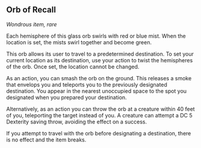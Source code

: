 ## Orb of Recall
*Wondrous item, rare*

Each hemisphere of this glass orb swirls with red or blue mist. When the location is set, the mists swirl together and become green.

This orb allows its user to travel to a predetermined destination. To set your current location as its destination, use your action to twist the hemispheres of the orb. Once set, the location cannot be changed.

As an action, you can smash the orb on the ground. This releases a smoke that envelops you and teleports you to the previously designated destination. You appear in the nearest unoccupied space to the spot you designated when you prepared your destination.

Alternatively, as an action you can throw the orb at a creature within 40 feet of you, teleporting the target instead of you. A creature can attempt a DC 5 Dexterity saving throw, avoiding the effect on a success.

If you attempt to travel with the orb before designating a destination, there is no effect and the item breaks.
